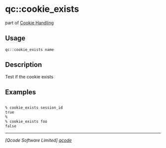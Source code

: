 qc::cookie_exists
=================

part of [Cookie Handling](../qc/wiki/CookiePage)

Usage
-----
`qc::cookie_exists name`

Description
-----------
Test if the cookie exists

Examples
--------
```tcl

% cookie_exists session_id
true
%
% cookie_exists foo
false

```

----------------------------------
*[Qcode Software Limited] [qcode]*

[qcode]: www.qcode.co.uk "Qcode Software"